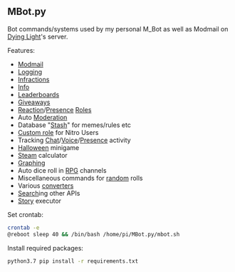 MBot.py
---

Bot commands/systems used by my personal M_Bot as well as Modmail on [Dying Light](https://discord.gg/dyinglight)'s server.

Features:
- [Modmail](bot/systems/modmail.py)
- [Logging](bot/dispatch/logging.py)
- [Infractions](bot/slash/infractions.py)
- [Info](bot/slash/info.py)
- [Leaderboards](bot/slash/leaderboards.py)
- [Giveaways](bot/slash/giveaways.py)
- [Reaction](bot/dispatch/reactions.py)/[Presence](bot/dispatch/dispatch.py) [Roles](bot/systems/roles.py)
- Auto [Moderation](bot/dispatch/actions.py)
- Database "[Stash](bot/slash/database.py)" for memes/rules etc
- [Custom role](bot/slash/database.py) for Nitro Users
- Tracking [Chat](bot/dispatch/actions.py)/[Voice](bot/dispatch/voice.py)/[Presence](bot/dispatch/dispatch.py) activity
- [Halloween](bot/events/Halloween) minigame
- [Steam](bot/slash/steam.py) calculator
- [Graphing](bot/slash/graphs.py)
- Auto dice roll in [RPG](bot/dispatch/actions.py) channels
- Miscellaneous commands for [random](bot/slash/rand.py) rolls
- Various [converters](bot/slash/converters.py)
- [Search](bot/slash/api.py)ing other APIs
- [Story](bot/slash/context.py) executor

Set crontab:
```sh
crontab -e
@reboot sleep 40 && /bin/bash /home/pi/MBot.py/mbot.sh
```

Install required packages:
```sh
python3.7 pip install -r requirements.txt
```